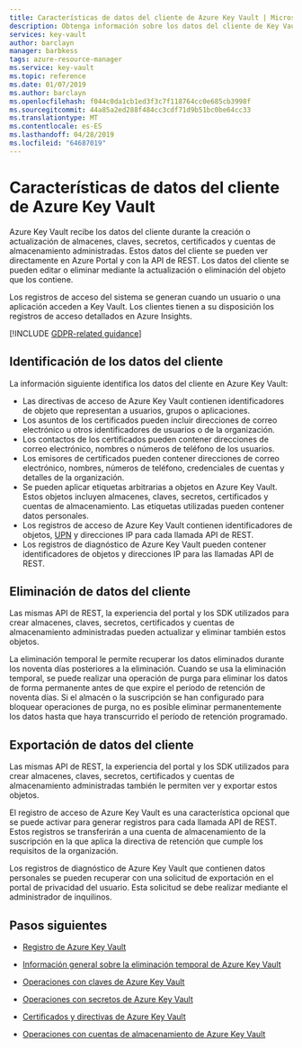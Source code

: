 ```yaml
---
title: Características de datos del cliente de Azure Key Vault | Microsoft Docs
description: Obtenga información sobre los datos del cliente de Key Vault.
services: key-vault
author: barclayn
manager: barbkess
tags: azure-resource-manager
ms.service: key-vault
ms.topic: reference
ms.date: 01/07/2019
ms.author: barclayn
ms.openlocfilehash: f044c0da1cb1ed3f3c7f118764cc0e685cb3998f
ms.sourcegitcommit: 44a85a2ed288f484cc3cdf71d9b51bc0be64cc33
ms.translationtype: MT
ms.contentlocale: es-ES
ms.lasthandoff: 04/28/2019
ms.locfileid: "64687019"
---
```

# <a name="azure-key-vault-customer-data-features"></a>Características de datos del cliente de Azure Key Vault

Azure Key Vault recibe los datos del cliente durante la creación o actualización de almacenes, claves, secretos, certificados y cuentas de almacenamiento administradas. Estos datos del cliente se pueden ver directamente en Azure Portal y con la API de REST. Los datos del cliente se pueden editar o eliminar mediante la actualización o eliminación del objeto que los contiene.

Los registros de acceso del sistema se generan cuando un usuario o una aplicación acceden a Key Vault. Los clientes tienen a su disposición los registros de acceso detallados en Azure Insights.

[!INCLUDE [GDPR-related guidance](../../includes/gdpr-intro-sentence.md)]

## <a name="identifying-customer-data"></a>Identificación de los datos del cliente

La información siguiente identifica los datos del cliente en Azure Key Vault:

- Las directivas de acceso de Azure Key Vault contienen identificadores de objeto que representan a usuarios, grupos o aplicaciones.
- Los asuntos de los certificados pueden incluir direcciones de correo electrónico u otros identificadores de usuarios o de la organización.
- Los contactos de los certificados pueden contener direcciones de correo electrónico, nombres o números de teléfono de los usuarios.
- Los emisores de certificados pueden contener direcciones de correo electrónico, nombres, números de teléfono, credenciales de cuentas y detalles de la organización.
- Se pueden aplicar etiquetas arbitrarias a objetos en Azure Key Vault. Estos objetos incluyen almacenes, claves, secretos, certificados y cuentas de almacenamiento. Las etiquetas utilizadas pueden contener datos personales.
- Los registros de acceso de Azure Key Vault contienen identificadores de objetos, [UPN](../active-directory/hybrid/plan-connect-userprincipalname.md) y direcciones IP para cada llamada API de REST.
- Los registros de diagnóstico de Azure Key Vault pueden contener identificadores de objetos y direcciones IP para las llamadas API de REST.

## <a name="deleting-customer-data"></a>Eliminación de datos del cliente

Las mismas API de REST, la experiencia del portal y los SDK utilizados para crear almacenes, claves, secretos, certificados y cuentas de almacenamiento administradas pueden actualizar y eliminar también estos objetos.

La eliminación temporal le permite recuperar los datos eliminados durante los noventa días posteriores a la eliminación. Cuando se usa la eliminación temporal, se puede realizar una operación de purga para eliminar los datos de forma permanente antes de que expire el período de retención de noventa días. Si el almacén o la suscripción se han configurado para bloquear operaciones de purga, no es posible eliminar permanentemente los datos hasta que haya transcurrido el período de retención programado.

## <a name="exporting-customer-data"></a>Exportación de datos del cliente

Las mismas API de REST, la experiencia del portal y los SDK utilizados para crear almacenes, claves, secretos, certificados y cuentas de almacenamiento administradas también le permiten ver y exportar estos objetos.

El registro de acceso de Azure Key Vault es una característica opcional que se puede activar para generar registros para cada llamada API de REST. Estos registros se transferirán a una cuenta de almacenamiento de la suscripción en la que aplica la directiva de retención que cumple los requisitos de la organización.

Los registros de diagnóstico de Azure Key Vault que contienen datos personales se pueden recuperar con una solicitud de exportación en el portal de privacidad del usuario. Esta solicitud se debe realizar mediante el administrador de inquilinos.

## <a name="next-steps"></a>Pasos siguientes

- [Registro de Azure Key Vault](key-vault-logging.md)

- [Información general sobre la eliminación temporal de Azure Key Vault](key-vault-soft-delete-cli.md)

- [Operaciones con claves de Azure Key Vault](https://docs.microsoft.com/rest/api/keyvault/key-operations)

- [Operaciones con secretos de Azure Key Vault](https://docs.microsoft.com/rest/api/keyvault/secret-operations)

- [Certificados y directivas de Azure Key Vault](https://docs.microsoft.com/rest/api/keyvault/certificates-and-policies)

- [Operaciones con cuentas de almacenamiento de Azure Key Vault](https://docs.microsoft.com/rest/api/keyvault/storage-account-key-operations)
